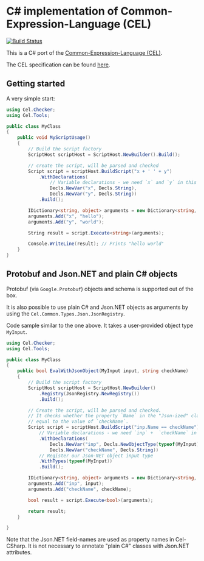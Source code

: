 # C# implementation of Common-Expression-Language (CEL)

[![Build Status][github-actions-shield]][github-actions-link]

[github-actions-shield]: https://github.com/rayokota/cel-csharp/workflows/build/badge.svg?branch=master
[github-actions-link]: https://github.com/rayokota/cel-sharp/actions

This is a C# port of the [Common-Expression-Language (CEL)](https://opensource.google/projects/cel).

The CEL specification can be found [here](https://github.com/google/cel-spec).

## Getting started

A very simple start:

```csharp
using Cel.Checker;
using Cel.Tools;

public class MyClass
{
    public void MyScriptUsage()
    {
        // Build the script factory
        ScriptHost scriptHost = ScriptHost.NewBuilder().Build();

        // create the script, will be parsed and checked
        Script script = scriptHost.BuildScript("x + ' ' + y")
            .WithDeclarations(
                // Variable declarations - we need `x` and `y` in this example
                Decls.NewVar("x", Decls.String),
                Decls.NewVar("y", Decls.String))
            .Build();

        IDictionary<string, object> arguments = new Dictionary<string, object>();
        arguments.Add("x", "hello");
        arguments.Add("y", "world");

        String result = script.Execute<string>(arguments);

        Console.WriteLine(result); // Prints "hello world"
    }
}
```

## Protobuf and Json.NET and plain C# objects

Protobuf (via `Google.Protobuf`) objects and schema is supported out of the box.

It is also possible to use plain C# and Json.NET objects as arguments by using the 
`Cel.Common.Types.Json.JsonRegistry`.

Code sample similar to the one above. It takes a user-provided object type `MyInput`.

```csharp
using Cel.Checker;
using Cel.Tools;

public class MyClass
{
    public bool EvalWithJsonObject(MyInput input, string checkName)
    {
        // Build the script factory
        ScriptHost scriptHost = ScriptHost.NewBuilder()
            .Registry(JsonRegistry.NewRegistry())
            .Build();

        // Create the script, will be parsed and checked.
        // It checks whether the property `Name` in the "Json-ized" class `MyInput` is
        // equal to the value of `checkName`.
        Script script = scriptHost.BuildScript("inp.Name == checkName")
            // Variable declarations - we need `inp` +  `checkName` in this example
            .WithDeclarations(
                Decls.NewVar("inp", Decls.NewObjectType(typeof(MyInput).FullName)),
                Decls.NewVar("checkName", Decls.String))
            // Register our Json-NET object input type
            .WithTypes(typeof(MyInput))
            .Build();

        IDictionary<string, object> arguments = new Dictionary<string, object>();
        arguments.Add("inp", input);
        arguments.Add("checkName", checkName);

        bool result = script.Execute<bool>(arguments);

        return result;
    }

}
```

Note that the Json.NET field-names are used as property names in Cel-CSharp. It is not necessary to
annotate "plain C#" classes with Json.NET attributes.


